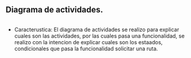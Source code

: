 ## Diagrama de actividades.

![]()

- Caracterustica: El diagrama de actividades se realizo para explicar cuales son las actividades, por las cuales pasa una funcionalidad, se realizo con la intencion de explicar cuales son los estaados, condicionales que pasa la funcionalidad solicitar una ruta.